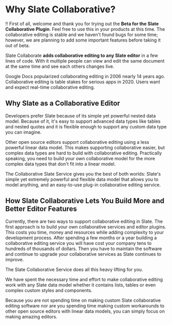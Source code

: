 # Why Slate Collaborative?

!! First of all, welcome and thank you for trying out the **Beta for the Slate Collaborative Plugin**. Feel free to use this in your products at this time. The collaborative editing is stable and we haven't found bugs for some time; however, we are planning to add some important features before taking it out of beta.

Slate Collaborate **adds collaborative editing to any Slate editor** in a few lines of code. With it multiple people can view and edit the same document at the same time and see each others changes live.

Google Docs popularized collaborating editing in 2006 nearly 14 years ago. Collaborative editing is table stakes for serious apps in 2020. Users want and expect real-time collaborative editing.

## Why **Slate** as a Collaborative Editor

Developers prefer Slate because of its simple yet powerful nested data model. Because of it, it's easy to support advanced data types like tables and nested quotes and it is flexible enough to support any custom data type you can imagine.

Other open source editors support collaborative editing using a less powerful linear data model. This makes supporting collaborative easier, but complex data types are hard to build with collaborative editing. Practically speaking, you need to build your own collaborative model for the more complex data types that don't fit into a linear model.

The Collaborative Slate Service gives you the best of both worlds: Slate's simple yet extremely powerful and flexible data model that allows you to model anything, and an easy-to-use plug-in collaborative editing service.

## How Slate Collaborative Lets You Build More and Better Editor Features

Currently, there are two ways to support collaborative editing in Slate. The first approach is to build your own collaborative services and editor plugins. This costs you time, money and resources while adding complexity to your development process. After spending a few months or a year building a collaborative editing service you will have cost your company tens to hundreds of thousands of dollars. Then you have to maintain the software and continue to upgrade your collaborative services as Slate continues to improve.

The Slate Collaborative Service does all this heavy lifting for you.

We have spent the necessary time and effort to make collaborative editing work with any Slate data model whether it contains lists, tables or even complex custom styles and components.

Because you are not spending time on making custom Slate collaborative editing software nor are you spending time making custom workarounds to other open source editors with linear data models, you can simply focus on making amazing editors.
